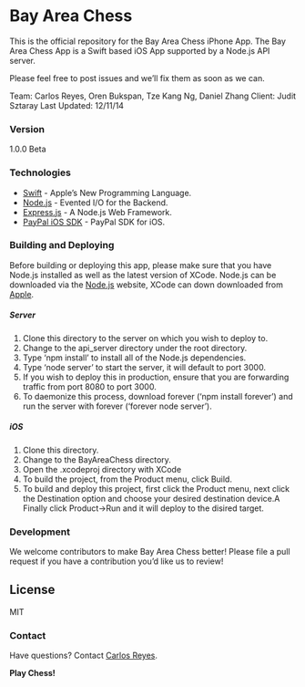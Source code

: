 # Bay Area Chess

This is the official repository for the Bay Area Chess iPhone
App. The Bay Area Chess App is a Swift based iOS App supported by 
a Node.js API server.

Please feel free to post issues and we’ll fix
them as soon as we can.

Team: Carlos Reyes, Oren Bukspan, Tze Kang Ng, Daniel Zhang
Client: Judit Sztaray
Last Updated: 12/11/14

### Version
1.0.0 Beta

### Technologies

* [Swift] - Apple’s New Programming Language.
* [Node.js] - Evented I/O for the Backend.
* [Express.js] - A Node.js Web Framework.
* [PayPal iOS SDK] - PayPal SDK for iOS.

### Building and Deploying

Before building or deploying this app, please make sure that you have 
Node.js installed as well as the latest version of XCode. Node.js can 
be downloaded via the [Node.js] website, XCode can down downloaded from 
[Apple].

##### Server

 1. Clone this directory to the server on which you wish to deploy to.
 2. Change to the api_server directory under the root directory.
 3. Type ‘npm install’ to install all of the Node.js dependencies.
 4. Type ‘node server’ to start the server, it will default to port 3000.
 5. If you wish to deploy this in production, ensure that you are forwarding
    traffic from port 8080 to port 3000.
 6. To daemonize this process, download forever (‘npm install forever’) and
    run the server with forever (‘forever node server’).

##### iOS
 1. Clone this directory.
 2. Change to the BayAreaChess directory.
 3. Open the .xcodeproj directory with XCode
 4. To build the project, from the Product menu, click Build.
 5. To build and deploy this project, first click the Product menu, next 
    click the Destination option and choose your desired destination device.A
    Finally click Product->Run and it will deploy to the disired target.

### Development

We welcome contributors to make Bay Area Chess better!
Please file a pull request if you have a contribution you’d
like us to review!

License
----

MIT

### Contact

Have questions? Contact [Carlos Reyes].

**Play Chess!**

[Carlos Reyes]:http://carlos.vc/
[Node.js]:http://nodejs.org
[Express.js]:http://expressjs.com
[Swift]:https://www.apple.com/swift/
[PayPal iOS SDK]:https://github.com/paypal/PayPal-iOS-SDK
[Apple]:https://developer.apple.com/xcode/downloads/

